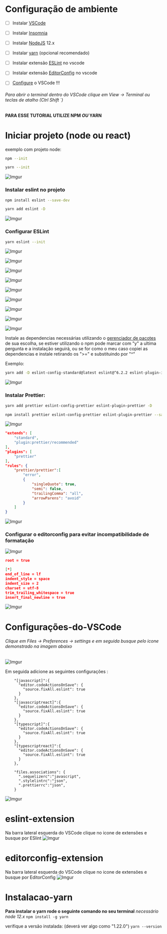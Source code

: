 # Configuração de ambiente

- [ ]  Instalar [VSCode](https://code.visualstudio.com/download "download VSCode")
- [ ]  Instalar [Insomnia](https://insomnia.rest/download/core/?&ref=https%3A%2F%2Fwww.google.com%2F "download Insomnia")
- [ ]  Instalar [NodeJS](https://trello.com/c/6cAAlipY/74-instalando-o-nodejs "NodeJS download") 12.x
- [ ]  Instalar [yarn](#Instalacao-yarn "Download Yanr") (opcional recomendado)
- [ ]  Instalar extensão [ESLint](#eslint-extension) no vscode
- [ ]  Instalar extensão [EditorConfig](#editorconfig-extension) no vscode
- [ ]  [Configure](#Configurações-do-VSCode) o VSCode !!!


###### Para abrir o terminal dentro do VSCode clique em View -> Terminal ou teclas de atalho (Ctrl Shift `)

#### PARA ESSE TUTORIAL UTILIZE NPM _OU_ YARN


# Iniciar projeto (node ou react)

exemplo com projeto node:

```bash
npm --init
```

```bash
yarn --init
```

![Imgur](https://i.imgur.com/tq1h9ck.png)

### Instalar eslint no projeto

```bash
npm install eslint --save-dev
```

```bash
yarn add eslint -D
```

![Imgur](https://i.imgur.com/ZqAHf3v.png)

### Configurar ESLint

```bash
yarn eslint --init
```

![Imgur](https://i.imgur.com/7aAvm8g.png)

![Imgur](https://i.imgur.com/23Pvj4f.png)

![Imgur](https://i.imgur.com/8OPHK0u.png)

![Imgur](https://i.imgur.com/A2lEfjf.png)

![Imgur](https://i.imgur.com/5BWR6sl.png)

![Imgur](https://i.imgur.com/bbabVOv.png)

![Imgur](https://i.imgur.com/nAYw0u5.png)

![Imgur](https://i.imgur.com/qcK5Cu8.png)

![Imgur](https://i.imgur.com/uvKePlB.png)

Instale as dependencias necessárias utilizando o [gerenciador de pacotes](https://pt.wikipedia.org/wiki/Sistema_gestor_de_pacotes "O que é um gerenciador de pacotes?") de sua escolha, se estiver utilizando o npm pode marcar com "y" a ultima pergunta e a instalação seguirá, ou se for como o meu caso copiei as dependencias e instale retirando os ">=" e substituindo por "^"

Exemplo:

```bash
yarn add -D eslint-config-standard@latest eslint@^6.2.2 eslint-plugin-import@^2.18.0 eslint-plugin-node@^9.1.0 eslint-plugin-promise@^4.2.1 eslint-plugin-standard@^4.0.0
```
![Imgur](https://i.imgur.com/6J8uldp.png)

### Instalar Prettier:

```bash
yarn add prettier eslint-config-prettier eslint-plugin-prettier -D
```

```bash
npm install prettier eslint-config-prettier eslint-plugin-prettier --save-dev
```

![Imgur](https://i.imgur.com/2O3eLD1.png)

```json
"extends": [
    "standard",
    "plugin:prettier/recommended"
],
"plugins": [
    "prettier"
],
"rules": {
    "prettier/prettier":[
        "error",
        {
            "singleQuote": true,
            "semi": false,
            "trailingComma": "all",
            "arrowParens": "avoid"
        }
    ]
}
```

![Imgur](https://i.imgur.com/XTiQF2Y.png)

### Configurar o editorconfig para evitar incompatibilidade de formatação

![Imgur](https://i.imgur.com/NFFj60F.png)

```json
root = true

[*]
end_of_line = lf
indent_style = space
indent_size = 2
charset = utf-8
trim_trailing_whitespace = true
insert_final_newline = true
```

![Imgur](https://i.imgur.com/q4TP7kO.png)



# Configurações-do-VSCode

###### Clique em Files -> Preferences -> settings e em seguida busque pelo icone demonstrado na imagem abaixo

![Imgur](https://i.imgur.com/0qRm1J3.png)

Em seguida adicione as seguintes configurações :
```
    "[javascript]":{
      "editor.codeActionsOnSave": {
        "source.fixAll.eslint": true
      }
    },
    "[javascriptreact]":{
      "editor.codeActionsOnSave": {
        "source.fixAll.eslint": true
      }
    },
    "[typescript]":{
      "editor.codeActionsOnSave": {
        "source.fixAll.eslint": true
      }
    },
    "[typescriptreact]":{
      "editor.codeActionsOnSave": {
        "source.fixAll.eslint": true
      }
    },

    "files.associations": {
      ".sequelizerc":"javascript",
      ".stylelintrc":"json",
      ".prettierrc":"json",
    }
```

![Imgur](https://i.imgur.com/iMR9sA9.png)


# eslint-extension
Na barra lateral esquerda do VSCode clique no icone de extensões e busque por ESlint
![Imgur](https://i.imgur.com/QhRhfbi.png)
# editorconfig-extension
Na barra lateral esquerda do VSCode clique no icone de extensões e busque por EditorConfig
![Imgur](https://i.imgur.com/tEBplch.png)
# Instalacao-yarn
**Para instalar o yarn rode o seguinte comando no seu terminal** *necessário node 12.x*
``` npm install -g yarn ```

verifique a versão instalada: (deverá ver algo como "1.22.0")
``` yarn --version ```
